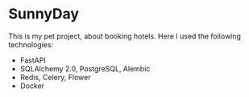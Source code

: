 # SunnyDay

This is my pet project, about booking hotels.  Here I used the following technologies:
 * FastAPI 
 * SQLAlchemy 2.0, PostgreSQL, Alembic  
 * Redis, Celery, Flower
 * Docker
